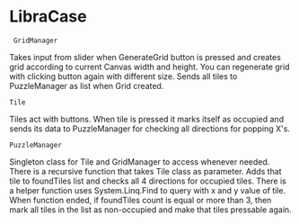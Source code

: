 # LibraCase
 
     GridManager    
     
Takes input from slider when GenerateGrid button is pressed and creates grid according to current Canvas width and height.
You can regenerate grid with clicking button again with different size. Sends all tiles to PuzzleManager as list when Grid created.

    Tile
Tiles act with buttons. When tile is pressed it marks itself as occupied and sends its data to PuzzleManager for checking 
all directions for popping X's.

    PuzzleManager
Singleton class for Tile and GridManager to access whenever needed. There is a recursive function that takes Tile class as
parameter. Adds that tile to foundTiles list and checks all 4 directions for occupied tiles. There is a helper function
uses System.Linq.Find to query with x and y value of tile. When function ended, if foundTiles count is equal or more than
3, then mark all tiles in the list as non-occupied and make that tiles pressable again.

